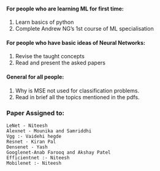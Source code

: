#### For people who are learning ML for first time: 
1) Learn basics of python 
2) Complete Andrew NG’s 1st course of ML specialisation 

#### For people who have basic ideas of Neural Networks:
1) Revise the taught concepts
2) Read and present the asked papers


#### General for all people:
1) Why is MSE not used for classification problems.
2) Read in brief all the topics mentioned in the pdfs.


### Paper Assigned to:
```
LeNet - Niteesh
Alexnet - Mounika and Samriddhi
Vgg :- Vaidehi hegde 
Resnet - Kiran Pal
Densenet - Yash
Googlenet-Anab Farooq and Akshay Patel
Efficientnet :- Niteesh
Mobilenet :- Niteesh
```
